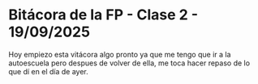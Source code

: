 # Bitácora de la FP - Clase 2 - 19/09/2025
Hoy empiezo esta vitácora algo pronto ya que me tengo que ir a la autoescuela pero despues de volver de ella, me toca hacer repaso de lo que dí en el día de ayer.
